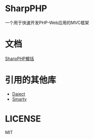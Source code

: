 SharpPHP
========

一个用于快速开发PHP-Web应用的MVC框架

文档
========
[SharpPHP概括](https://github.com/kasonyang/SharpPHP/wiki/SharpPHP%E5%BF%AB%E9%80%9F%E5%85%A5%E9%97%A8)

引用的其他库
========
* [Daject](https://github.com/kasonyang/Daject)
* [Smarty](http://www.smarty.net/)

LICENSE
========
MIT